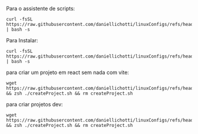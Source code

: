 
Para o assistente de scripts:
```
curl -fsSL https://raw.githubusercontent.com/daniellichotti/linuxConfigs/refs/heads/main/scriptsInstallManager.sh | bash -s
```

Para Instalar:
```
curl -fsSL https://raw.githubusercontent.com/daniellichotti/linuxConfigs/refs/heads/main/scripts/installerScript.sh | bash -s
```



para criar um projeto em react sem nada com vite:
```
wget  https://raw.githubusercontent.com/daniellichotti/linuxConfigs/refs/heads/main/createProject.sh && zsh ./createProject.sh && rm createProject.sh
```

para criar projetos dev:
```
wget  https://raw.githubusercontent.com/daniellichotti/linuxConfigs/refs/heads/main/scripts/devScripts/createProject.sh && zsh ./createProject.sh && rm createProject.sh
```
